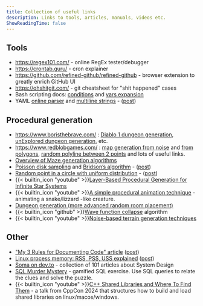 ```yaml
---
title: Collection of useful links
description: Links to tools, articles, manuals, videos etc.
ShowReadingTime: false
---
```


## Tools

- https://regex101.com/ - online RegEx tester/debugger
- https://crontab.guru/ - cron explainer
- https://github.com/refined-github/refined-github - browser extension to greatly enrich GitHub UI
- https://ohshitgit.com/ - git cheatsheet for "shit happened" cases
- Bash scripting docs: [conditions](https://www.gnu.org/software/bash/manual/bash.html#Bash-Conditional-Expressions) and
  [vars expansion](https://www.gnu.org/software/bash/manual/bash.html#Shell-Parameter-Expansion-1)
- YAML [online parser](https://yaml-online-parser.appspot.com/) and [multiline strings](https://yaml-multiline.info/) - ([post](../posts/2025-09-06-yaml-anchors-multiline-text))

## Procedural generation

- https://www.boristhebrave.com/ :
  [Diablo 1 dungeon generation](https://www.boristhebrave.com/2019/07/14/dungeon-generation-in-diablo-1/),
  [unExplored dungeon generation](https://www.boristhebrave.com/2021/04/10/dungeon-generation-in-unexplored/),
  etc.
- https://www.redblobgames.com/ :
  [map generation from noise](https://www.redblobgames.com/maps/terrain-from-noise/) and
  [from polygons](http://www-cs-students.stanford.edu/~amitp/game-programming/polygon-map-generation/),
  [random polyline between 2 points](https://www.redblobgames.com/maps/noisy-edges/) and
  lots of useful links.
- [Overview of Maze generation algorithms](https://professor-l.github.io/mazes/)
- [Poisson disk sampling](https://bost.ocks.org/mike/algorithms/) and [Bridson’s algorithm](https://sighack.com/post/poisson-disk-sampling-bridsons-algorithm) - ([post](../posts/2024-07-21-evenly-random-points-on-plane))
- [Random point in a circle with uniform distribution](https://www.anderswallin.net/2009/05/uniform-random-points-in-a-circle-using-polar-coordinates/) - ([post](../posts/2024-07-29-random-points-in-circle))
- {{< builtin_icon "youtube" >}}[Layer-Based Procedural Generation for Infinite Star Systems](https://www.youtube.com/watch?v=GJWuVwZO98s)
- {{< builtin_icon "youtube" >}}[A simple procedural animation technique](https://www.youtube.com/watch?v=qlfh_rv6khY) -
  animating a snake/lizzard -like creature.
- [Dungeon generation (more advanced random room placement)](https://www.gamedeveloper.com/programming/procedural-dungeon-generation-algorithm)
- {{< builtin_icon "github" >}}[Wave function collapse](https://github.com/mxgmn/WaveFunctionCollapse) algorithm
- {{< builtin_icon "youtube" >}}[Noise-based terrain generation techniques](https://www.youtube.com/watch?v=QF2Nj1zME40)

## Other

- ["My 3 Rules for Documenting Code" article](https://dev.to/wraith/my-3-rules-for-documenting-code-2f54)
  ([post](../posts/2024-05-26-documenting-code))
- [Linux process memory: RSS, PSS, USS explained](https://stackoverflow.com/questions/22372960/is-this-explanation-about-vss-rss-pss-uss-accurate) ([post](../posts/2024-07-16-linux-process-memory))
- [Soma on dev.to](https://dev.to/somadevtoo) - collection of 101 articles about System Design
- [SQL Murder Mystery](https://mystery.knightlab.com/) - gamified SQL exercise. Use SQL queries to relate the clues and solve the puzzle.
- {{< builtin_icon "youtube" >}}[C++ Shared Libraries and Where To Find Them](https://www.youtube.com/watch?v=Ik3gR65oVsM) - a talk from CppCon 2024
  that structures how to build and load shared libraries on linux/macos/windows.
